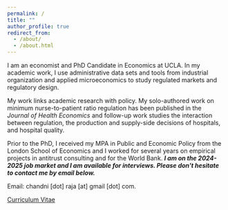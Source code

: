 ```yaml
---
permalink: /
title: ""
author_profile: true
redirect_from: 
  - /about/
  - /about.html
---
```


I am an economist and PhD Candidate in Economics at UCLA. In my academic work, I use administrative data sets and tools from industrial organization and applied microeconomics to study regulated markets and regulatory design. 

My work links academic research with policy. My solo-authored work on minimum nurse-to-patient ratio regulation has been published in the _Journal of Health Economics_ and follow-up work studies the interaction between regulation, the production and supply-side decisions of hospitals, and hospital quality. 

Prior to the PhD, I received my MPA in Public and Economic Policy from the London School of Economics and I worked for several years on empirical projects in antitrust consulting and for the World Bank. _**I am on the 2024-2025 job market and I am available for interviews. Please don't hesitate to contact me by email below.**_

Email: chandni [dot] raja [at] gmail [dot] com.

[Curriculum Vitae](/assets/pdf/chandni_cv.pdf)
